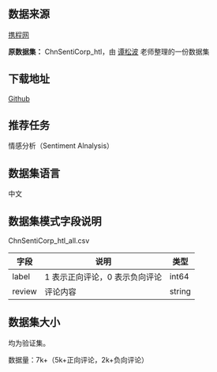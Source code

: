 ## 数据来源

[携程网](http://www.ctrip.com/)

**原数据集：** ChnSentiCorp_htl，由 [谭松波](http://people.ucas.ac.cn/~0012244) 老师整理的一份数据集

## 下载地址

[Github](https://github.com/SophonPlus/ChineseNlpCorpus/raw/master/datasets/ChnSentiCorp_htl_all/ChnSentiCorp_htl_all.csv)

## 推荐任务

情感分析（Sentiment Alnalysis）

## 数据集语言

中文

## 数据集模式字段说明

ChnSentiCorp_htl_all.csv

| 字段     | 说明                | 类型     |
| ------ | ----------------- | ------ |
| label  | 1 表示正向评论，0 表示负向评论 | int64  |
| review | 评论内容              | string |

## 数据集大小

均为验证集。

数据量：7k+（5k+正向评论，2k+负向评论）